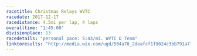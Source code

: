 ```yaml
---
racetitle: Christmas Relays WVTC
racedate: 2017-12-17
racedistance: 4.5mi per lap, 4 laps
overalltime: "1:45:08"
divisionplace: 13
racedetails: "personal pace: 5:43/mi. WVTC D Team"
linktoresults: "http://media.wix.com/ugd/504a78_2deafcf1f9024c3bb791a77a6b46a367.pdf"
---
```


